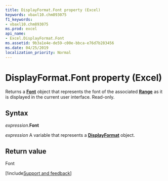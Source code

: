 ```yaml
---
title: DisplayFormat.Font property (Excel)
keywords: vbaxl10.chm893075
f1_keywords:
- vbaxl10.chm893075
ms.prod: excel
api_name:
- Excel.DisplayFormat.Font
ms.assetid: 9b3a1e4e-de59-c00e-bbca-e76d7b283456
ms.date: 04/25/2019
localization_priority: Normal
---
```



# DisplayFormat.Font property (Excel)

Returns a **[Font](Excel.Font(object).md)** object that represents the font of the associated **[Range](Excel.Range(object).md)** as it is displayed in the current user interface. Read-only.


## Syntax

_expression_.**Font**

_expression_ A variable that represents a **[DisplayFormat](Excel.DisplayFormat.md)** object.


## Return value

Font



[!include[Support and feedback](~/includes/feedback-boilerplate.md)]